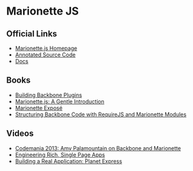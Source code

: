 Marionette JS
=============

Official Links
--------------

* [Marionette.js Homepage](http://marionettejs.com/)
* [Annotated Source Code](http://marionettejs.com/annotated-src/backbone.marionette)
* [Docs](http://marionettejs.com/docs/current)

Books
-----
* [Building Backbone Plugins](https://leanpub.com/building-backbone-plugins)
* [Marionette.js: A Gentle Introduction](https://leanpub.com/marionette-gentle-introduction)
* [Marionette Exposé](https://leanpub.com/marionetteexpose)
* [Structuring Backbone Code with RequireJS and Marionette Modules](https://leanpub.com/structuring-backbone-with-requirejs-and-marionette)

Videos
------
* [Codemania 2013: Amy Palamountain on Backbone and Marionette](https://www.youtube.com/watch?v=0o2whtCJw8I)
* [Engineering Rich, Single Page Apps](http://www.backbonerails.com/series/engineering_single_page_apps)
* [Building a Real Application: Planet Express](http://www.backbonerails.com/series/building_planet_express)
